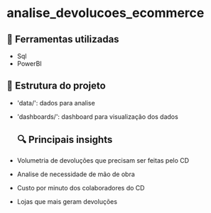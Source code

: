 # analise_devolucoes_ecommerce

## 🧰 Ferramentas utilizadas
- Sql
- PowerBI

## 📁 Estrutura do projeto
- 'data/': dados para analise
- 'dashboards/': dashboard para visualização dos dados

  ## 🔍 Principais insights
- Volumetria de devoluções que precisam ser feitas pelo CD 
- Analise de necessidade de mão de obra
- Custo por minuto dos colaboradores do CD
- Lojas que mais geram devoluções 
